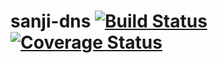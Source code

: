 sanji-dns [![Build Status](https://travis-ci.org/Sanji-IO/sanji-dns.svg?branch=develop)](https://travis-ci.org/Sanji-IO/sanji-dns) [![Coverage Status](https://coveralls.io/repos/Sanji-IO/sanji-dns/badge.png)](https://coveralls.io/r/Sanji-IO/sanji-dns)
=========
